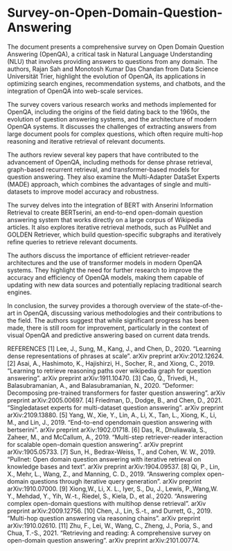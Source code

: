 # Survey-on-Open-Domain-Question-Answering

The document presents a comprehensive survey on Open Domain Question Answering (OpenQA), a critical task in Natural Language Understanding (NLU) that involves providing answers to questions from any domain. The authors, Rajan Sah and Monotosh Kumar Das Chandan from Data Science Universität Trier, highlight the evolution of OpenQA, its applications in optimizing search engines, recommendation systems, and chatbots, and the integration of OpenQA into web-scale services.

The survey covers various research works and methods implemented for OpenQA, including the origins of the field dating back to the 1960s, the evolution of question answering systems, and the architecture of modern OpenQA systems. It discusses the challenges of extracting answers from large document pools for complex questions, which often require multi-hop reasoning and iterative retrieval of relevant documents.

The authors review several key papers that have contributed to the advancement of OpenQA, including methods for dense phrase retrieval, graph-based recurrent retrieval, and transformer-based models for question answering. They also examine the Multi-Adapter DataSet Experts (MADE) approach, which combines the advantages of single and multi-datasets to improve model accuracy and robustness.

The survey delves into the integration of BERT with Anserini Information Retrieval to create BERTserini, an end-to-end open-domain question answering system that works directly on a large corpus of Wikipedia articles. It also explores iterative retrieval methods, such as PullNet and GOLDEN Retriever, which build question-specific subgraphs and iteratively refine queries to retrieve relevant documents.

The authors discuss the importance of efficient retriever-reader architectures and the use of transformer models in modern OpenQA systems. They highlight the need for further research to improve the accuracy and efficiency of OpenQA models, making them capable of updating with new data sources and potentially replacing traditional search engines.

In conclusion, the survey provides a thorough overview of the state-of-the-art in OpenQA, discussing various methodologies and their contributions to the field. The authors suggest that while significant progress has been made, there is still room for improvement, particularly in the context of visual OpenQA and predictive answering based on current data trends.

REFERENCES
[1] Lee, J., Sung, M., Kang, J., and Chen, D., 2020. “Learning
dense representations of phrases at scale”. arXiv preprint
arXiv:2012.12624.
[2] Asai, A., Hashimoto, K., Hajishirzi, H., Socher, R., and
Xiong, C., 2019. “Learning to retrieve reasoning paths over
wikipedia graph for question answering”. arXiv preprint
arXiv:1911.10470.
[3] Cao, Q., Trivedi, H., Balasubramanian, A., and Balasubramanian,
N., 2020. “Deformer: Decomposing pre-trained
transformers for faster question answering”. arXiv preprint
arXiv:2005.00697.
[4] Friedman, D., Dodge, B., and Chen, D., 2021. “Singledataset
experts for multi-dataset question answering”.
arXiv preprint arXiv:2109.13880.
[5] Yang, W., Xie, Y., Lin, A., Li, X., Tan, L., Xiong,
K., Li, M., and Lin, J., 2019. “End-to-end opendomain
question answering with bertserini”. arXiv preprint
arXiv:1902.01718.
[6] Das, R., Dhuliawala, S., Zaheer, M., and McCallum, A.,
2019. “Multi-step retriever-reader interaction for scalable
open-domain question answering”. arXiv preprint
arXiv:1905.05733.
[7] Sun, H., Bedrax-Weiss, T., and Cohen, W. W., 2019.
“Pullnet: Open domain question answering with iterative
retrieval on knowledge bases and text”. arXiv preprint
arXiv:1904.09537.
[8] Qi, P., Lin, X., Mehr, L., Wang, Z., and Manning,
C. D., 2019. “Answering complex open-domain questions
through iterative query generation”. arXiv preprint
arXiv:1910.07000.
[9] Xiong,W., Li, X. L., Iyer, S., Du, J., Lewis, P.,Wang,W. Y.,
Mehdad, Y., Yih, W.-t., Riedel, S., Kiela, D., et al., 2020.
“Answering complex open-domain questions with multihop
dense retrieval”. arXiv preprint arXiv:2009.12756.
[10] Chen, J., Lin, S.-t., and Durrett, G., 2019. “Multi-hop
question answering via reasoning chains”. arXiv preprint
arXiv:1910.02610.
[11] Zhu, F., Lei, W., Wang, C., Zheng, J., Poria, S., and Chua,
T.-S., 2021. “Retrieving and reading: A comprehensive survey
on open-domain question answering”. arXiv preprint
arXiv:2101.00774.


